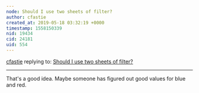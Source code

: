 ```yaml
---
node: Should I use two sheets of filter?
author: cfastie
created_at: 2019-05-18 03:32:19 +0000
timestamp: 1558150339
nid: 19434
cid: 24181
uid: 554
---
```




[cfastie](../profile/cfastie) replying to: [Should I use two sheets of filter?](../notes/kauemv2/05-16-2019/should-i-use-two-sheets-of-filter)

----
 That's a good idea. Maybe someone has figured out good values for blue and red.